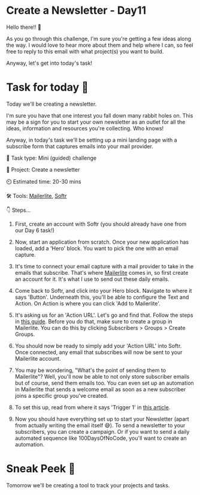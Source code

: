 # Create a Newsletter - Day11

Hello there!! 👋

As you go through this challenge, I'm sure you're getting a few ideas along the way. I would love to hear more about them and help where I can, so feel free to reply to this email with what project(s) you want to build. 

Anyway, let's get into today's task!

# Task for today 🚀

 Today we'll be creating a newsletter. 

I'm sure you have that one interest you fall down many rabbit holes on. This may be a sign for you to start your own newsletter as an outlet for all the ideas, information and resources you're collecting. Who knows!

Anyway, in today's task we'll be setting up a mini landing page with a subscribe form that captures emails into your mail provider. 

📝 Task type: Mini (guided) challenge

🧱 Project: Create a newsletter

⏲️ Estimated time: 20-30 mins

🛠️ Tools: [Mailerlite](https://www.mailerlite.com/), [Softr](https://www.softr.io/)

👇 Steps...

1. First, create an account with Softr (you should already have one from our Day 6 task!)

2. Now, start an application from scratch. Once your new application has loaded, add a 'Hero' block. You want to pick the one with an email capture. 

3. It's time to connect your email capture with a mail provider to take in the emails that subscribe. That's where [Mailerlite](https://www.mailerlite.com/) comes in, so first create an account for it. It's what I use to send out these daily emails.

4. Come back to Softr, and click into your Hero block. Navigate to where it says 'Button'. Underneath this, you'll be able to configure the Text and Action. On Action is where you can click 'Add to Mailerlite'. 

5. It's asking us for an 'Action URL'. Let's go and find that. Follow the steps in [this guide](https://docs.softr.io/integrations/mailerlite). Before you do that, make sure to create a group in Mailerlite. You can do this by clicking Subscribers > Groups > Create Groups.




6. You should now be ready to simply add your 'Action URL' into Softr. Once connected, any email that subscribes will now be sent to your Mailerlite account. 

7. You may be wondering, "What's the point of sending them to Mailerlite"? Well, you'll now be able to not only store subscriber emails but of course, send them emails too. You can even set up an automation in Mailerlite that sends a welcome email as soon as a new subscriber joins a specific group you've created.


8. To set this up, read from where it says 'Trigger 1' in [this article](https://www.mailerlite.com/blog/what-are-automation-triggers-and-how-you-can-use-them). 

9. Now you should have everything set up to start your Newsletter (apart from actually writing the email itself 😅). To send a newsletter to your subscribers, you can create a campaign. Or if you want to send a daily automated sequence like 100DaysOfNoCode, you'll want to create an automation.  



# Sneak Peek 👀
Tomorrow we'll be creating a tool to track your projects and tasks.

